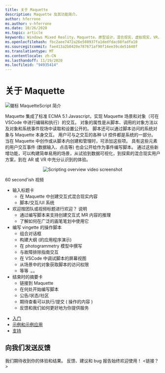 ```yaml
---
title: 关于 Maquette
description: Maquette 及其功能简介。
author: hferrone
ms.author: v-hferrone
ms.date: 10/26/2020
ms.topic: article
keywords: Windows Mixed Reality，Maquette，原型设计，混合现实，虚拟现实，VR，先生，反馈，反馈中心，bug
ms.openlocfilehash: fbc2aee7472a26e508937fa1dedfdac08fadfa10
ms.sourcegitcommit: fae413a2b0420e787671af90f14ee39cde51640f
ms.translationtype: MT
ms.contentlocale: zh-CN
ms.lasthandoff: 11/19/2020
ms.locfileid: "94935414"
---
```

# <a name="about-maquette"></a>关于 Maquette

<!-- TODO(Harrison): Need consolidated logo with text -->
![徽标 ](../images/MaquetteIcon.png) MaquetteScript 简介

<!-- TODO(Harrison/Stefan): Add more high level, less technical explanation of what Maquette is and why it's useful in MR development. 
          - Differentiate between Maquette and MaquetteScript
          - Separate out each of Maquette's main parts and add content
          - Give brief explanations of use case or examples
-->
Maquette 集成了标准 ECMA 5.1 Javascript，实现 Maquette 场景和对象（可在 VSCode 中进行编辑和执行）的交互。 对象的属性是从脚本、调用的对象方法以及对象和系统事件现场中读取和设置公开的。 脚本还可以通过脚本访问的系统对象与 Maquette 本身交互。 用户可与之交互的各种 UI 控件都是系统的一部分。 当在 Maquette 中创作或从脚本内创建和管理时，可添加这些项。 具有这些元素的用户交互事件 (数据输入、点击等) 也会公开给作为事件编写脚本。 通过这些新增功能，可以构建简单易用的场景，从试验到数据可视化，到探索的混合现实用户方案，到在 AR 或 VR 中充分认识到的体验。

<p align="center">
  <img src="images/ScriptingOverview.png" alt="Scripting overview video screenshot">
</p>

<!-- TODO(Harrison/Stefan): Get this video recorded or create the content in text form until it's available. -->
60 second'ish 视频
* 输入标题卡
  * 在 Maquette 中创建交互式混合现实内容
  * 脚本/交互/UI 系统
* 欢迎按团队或视频标题进行欢迎？  说明
  * 通过编写脚本来支持创建交互式 MR 内容的推理
  * 了解如何在广泛的画笔笔划中使用它
* 编写 vingette 的操作脚本
  * 组合对话框
  * 构建大纲 (的应用程序演示) 
  * 在 photogrammetry 模型中撰写
  * 与故障排除指南交互
  * 在 VSCode 中调试脚本的屏幕视图
  * 从场景中的对象获取脚本的访问权限
  * 等等 .。。
* 结束时的摘要卡
  * 链接到 Maquette
  * 在何处开始编写脚本
  * 公告/状态/社区
  * 期待查看可以执行/提交 ( 操作的内容 ) 
  * 反馈和我们如何更好地为你提供服务

<!-- TODO(Harrison): Consider breaking this out into a Maquette journey doc or section as applicable. -->
* [入门](installation.md)
* [示例和示例应用](../samples/overview.md)
* [支持](../resources/support.md)

<!-- TODO(Harrison): Need to find out why docs feedback footer isn't appearing. -->
## <a name="send-us-feedback"></a>向我们发送反馈

我们期待收到你的体验和结果。 反馈、建议和 bug 报告始终欢迎使用！
<链接？ >